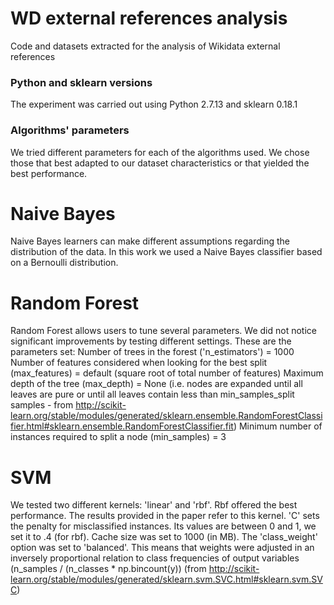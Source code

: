 # WD external references analysis
Code and datasets extracted for the analysis of Wikidata external references

### Python and sklearn versions
The experiment was carried out using Python 2.7.13 and sklearn 0.18.1

### Algorithms' parameters
We tried different parameters for each of the algorithms used. We chose those that best adapted to our dataset characteristics or that yielded the best performance.

# Naive Bayes
Naive Bayes learners can make different assumptions regarding the distribution of the data.
In this work we used a Naive Bayes classifier based on a Bernoulli distribution.

# Random Forest
Random Forest allows users to tune several parameters. We did not notice significant improvements by testing different settings.
These are the parameters set:
Number of trees in the forest ('n_estimators') = 1000
Number of features considered when looking for the best split (max_features) = default (square root of total number of features)
Maximum depth of the tree (max_depth) = None (i.e. nodes are expanded until all leaves are pure or until all leaves contain less than min_samples_split samples - from http://scikit-learn.org/stable/modules/generated/sklearn.ensemble.RandomForestClassifier.html#sklearn.ensemble.RandomForestClassifier.fit)
Minimum number of instances required to split a node (min_samples) = 3 

# SVM
We tested two different kernels: 'linear' and 'rbf'.
Rbf offered the best performance. The results provided in the paper refer to this kernel.
'C' sets the penalty for misclassified instances. Its values are between 0 and 1, we set it to .4 (for rbf).
Cache size was set to 1000 (in MB).
The 'class_weight' option was set to 'balanced'. This means that weights were adjusted in an inversely proportional relation to class frequencies of output variables (n_samples / (n_classes * np.bincount(y)) (from http://scikit-learn.org/stable/modules/generated/sklearn.svm.SVC.html#sklearn.svm.SVC)
